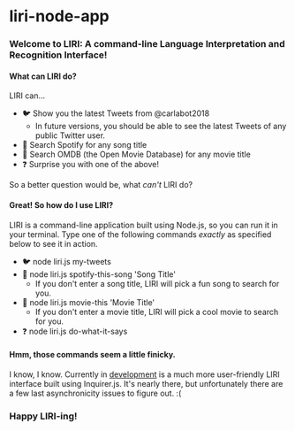 # liri-node-app

### Welcome to **LIRI**: A command-line **L**anguage **I**nterpretation and **R**ecognition **I**nterface!

#### What can LIRI do?

LIRI can...
* :bird: Show you the latest Tweets from @carlabot2018
    * In future versions, you should be able to see the latest Tweets of any public Twitter user.
* :musical_note: Search Spotify for any song title
* :movie_camera: Search OMDB (the Open Movie Database) for any movie title
* :question: Surprise you with one of the above!

So a better question would be, what *can't* LIRI do?

#### Great! So how do I use LIRI?

LIRI is a command-line application built using Node.js, so you can run it in your terminal. Type one of the following commands *exactly* as specified below to see it in action.

* :bird: node liri.js my-tweets
* :musical_note: node liri.js spotify-this-song 'Song Title'
    * If you don't enter a song title, LIRI will pick a fun song to search for you.
* :movie_camera: node liri.js movie-this 'Movie Title'
    * If you don't enter a movie title, LIRI will pick a cool movie to search for you.
* :question: node liri.js do-what-it-says

#### Hmm, those commands seem a little finicky.

I know, I know. Currently in [development](https://github.com/carladdg/liri-node-app/tree/development) is a much more user-friendly LIRI interface built using Inquirer.js. It's nearly there, but unfortunately there are a few last asynchronicity issues to figure out. :(

### Happy LIRI-ing!
